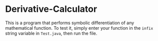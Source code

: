 # Derivative-Calculator

This is a program that performs symbolic differentiation of any mathematical function. To test it, simply enter your function in the `infix` string variable in `Test.java`, then run the file.
